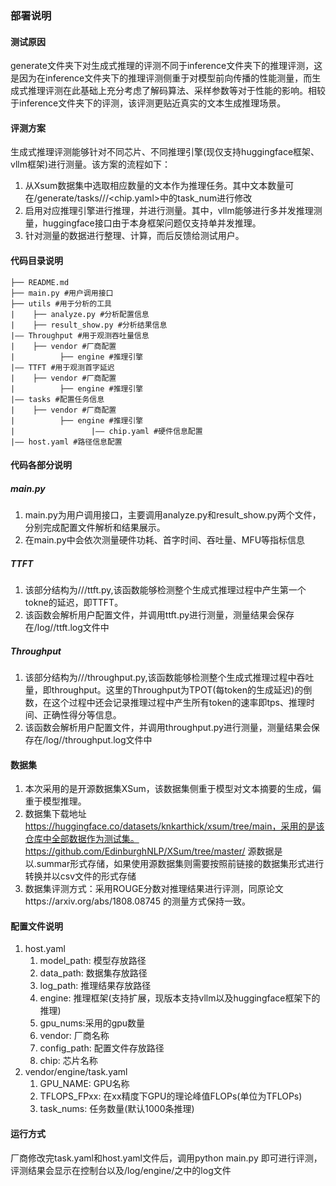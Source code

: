 ### 部署说明
#### 测试原因
  generate文件夹下对生成式推理的评测不同于inference文件夹下的推理评测，这是因为在inference文件夹下的推理评测侧重于对模型前向传播的性能测量，而生成式推理评测在此基础上充分考虑了解码算法、采样参数等对于性能的影响。相较于inference文件夹下的评测，该评测更贴近真实的文本生成推理场景。
#### 评测方案
生成式推理评测能够针对不同芯片、不同推理引擎(现仅支持huggingface框架、vllm框架)进行测量。该方案的流程如下：
1. 从Xsum数据集中选取相应数量的文本作为推理任务。其中文本数量可在/generate/tasks/<vendor>/<engine>/<chip.yaml>中的task_num进行修改
2. 启用对应推理引擎进行推理，并进行测量。其中，vllm能够进行多并发推理测量，huggingface接口由于本身框架问题仅支持单并发推理。
3. 针对测量的数据进行整理、计算，而后反馈给测试用户。
#### 代码目录说明
```
├── README.md
├── main.py #用户调用接口
├── utils #用于分析的工具
|    ├── analyze.py #分析配置信息
|    ├── result_show.py #分析结果信息
|—— Throughput #用于观测吞吐量信息
|    ├── vendor #厂商配置
|          ├── engine #推理引擎
|—— TTFT #用于观测首字延迟
|    ├── vendor #厂商配置
|          ├── engine #推理引擎
|—— tasks #配置任务信息
|    ├── vendor #厂商配置
|          ├── engine #推理引擎
|                 |—— chip.yaml #硬件信息配置
|—— host.yaml #路径信息配置

```
#### 代码各部分说明

##### main.py
1. main.py为用户调用接口，主要调用analyze.py和result_show.py两个文件，分别完成配置文件解析和结果展示。
2. 在main.py中会依次测量硬件功耗、首字时间、吞吐量、MFU等指标信息
##### TTFT
1. 该部分结构为/<vendor>/<engine>/ttft.py,该函数能够检测整个生成式推理过程中产生第一个tokne的延迟，即TTFT。
2. 该函数会解析用户配置文件，并调用ttft.py进行测量，测量结果会保存在/log/<engine>/ttft.log文件中
##### Throughput
1. 该部分结构为/<vendor>/<engine>/throughput.py,该函数能够检测整个生成式推理过程中吞吐量，即throughput。这里的Throughput为TPOT(每token的生成延迟)的倒数，在这个过程中还会记录推理过程中产生所有token的速率即tps、推理时间、正确性得分等信息。
2. 该函数会解析用户配置文件，并调用throughput.py进行测量，测量结果会保存在/log/<engine>/throughput.log文件中


#### 数据集
1. 本次采用的是开源数据集XSum，该数据集侧重于模型对文本摘要的生成，偏重于模型推理。
2. 数据集下载地址 https://huggingface.co/datasets/knkarthick/xsum/tree/main，采用的是该仓库中全部数据作为测试集。https://github.com/EdinburghNLP/XSum/tree/master/ 源数据是以.summar形式存储，如果使用源数据集则需要按照前链接的数据集形式进行转换并以csv文件的形式存储
3. 数据集评测方式：采用ROUGE分数对推理结果进行评测，同原论文https://arxiv.org/abs/1808.08745 的测量方式保持一致。
#### 配置文件说明
1. host.yaml
    1. model_path: 模型存放路径
    2. data_path: 数据集存放路径
    3. log_path: 推理结果存放路径
    4. engine: 推理框架(支持扩展，现版本支持vllm以及huggingface框架下的推理)
    5. gpu_nums:采用的gpu数量
    6. vendor: 厂商名称
    7. config_path: 配置文件存放路径
    8. chip: 芯片名称
2. vendor/engine/task.yaml
    1. GPU_NAME: GPU名称
    2. TFLOPS_FPxx: 在xx精度下GPU的理论峰值FLOPs(单位为TFLOPs)
    3. task_nums: 任务数量(默认1000条推理)

#### 运行方式
厂商修改完task.yaml和host.yaml文件后，调用python main.py 即可进行评测，评测结果会显示在控制台以及/log/engine/之中的log文件

